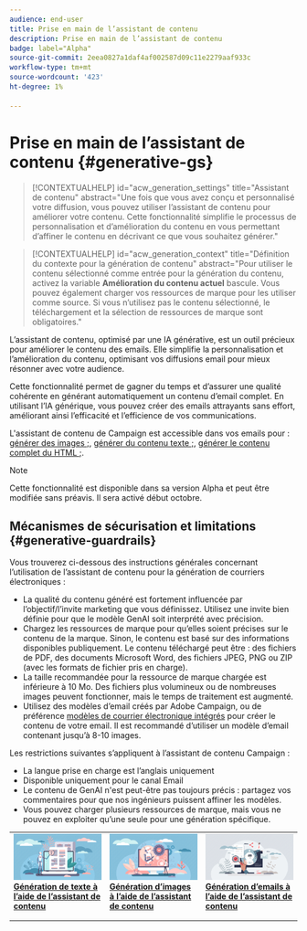 ```yaml
---
audience: end-user
title: Prise en main de l’assistant de contenu
description: Prise en main de l’assistant de contenu
badge: label="Alpha"
source-git-commit: 2eea0827a1daf4af002587d09c11e2279aaf933c
workflow-type: tm+mt
source-wordcount: '423'
ht-degree: 1%

---
```



# Prise en main de l’assistant de contenu {#generative-gs}

>[!CONTEXTUALHELP]
>id="acw_generation_settings"
>title="Assistant de contenu"
>abstract="Une fois que vous avez conçu et personnalisé votre diffusion, vous pouvez utiliser l’assistant de contenu pour améliorer votre contenu. Cette fonctionnalité simplifie le processus de personnalisation et d’amélioration du contenu en vous permettant d’affiner le contenu en décrivant ce que vous souhaitez générer."


>[!CONTEXTUALHELP]
>id="acw_generation_context"
>title="Définition du contexte pour la génération de contenu"
>abstract="Pour utiliser le contenu sélectionné comme entrée pour la génération du contenu, activez la variable **Amélioration du contenu actuel** bascule. Vous pouvez également charger vos ressources de marque pour les utiliser comme source. Si vous n’utilisez pas le contenu sélectionné, le téléchargement et la sélection de ressources de marque sont obligatoires."

L’assistant de contenu, optimisé par une IA générative, est un outil précieux pour améliorer le contenu des emails. Elle simplifie la personnalisation et l’amélioration du contenu, optimisant vos diffusions email pour mieux résonner avec votre audience.

Cette fonctionnalité permet de gagner du temps et d’assurer une qualité cohérente en générant automatiquement un contenu d’email complet. En utilisant l’IA générique, vous pouvez créer des emails attrayants sans effort, améliorant ainsi l’efficacité et l’efficience de vos communications.


L&#39;assistant de contenu de Campaign est accessible dans vos emails pour : [générer des images ;](generative-image.md), [générer du contenu texte ;](generative-content.md), [générer le contenu complet du HTML ;](generative-email.md).

>[!NOTE]
>
>Cette fonctionnalité est disponible dans sa version Alpha et peut être modifiée sans préavis. Il sera activé début octobre.

## Mécanismes de sécurisation et limitations {#generative-guardrails}

Vous trouverez ci-dessous des instructions générales concernant l’utilisation de l’assistant de contenu pour la génération de courriers électroniques :

* La qualité du contenu généré est fortement influencée par l’objectif/l’invite marketing que vous définissez. Utilisez une invite bien définie pour que le modèle GenAI soit interprété avec précision. 
* Chargez les ressources de marque pour qu’elles soient précises sur le contenu de la marque. Sinon, le contenu est basé sur des informations disponibles publiquement. Le contenu téléchargé peut être : des fichiers de PDF, des documents Microsoft Word, des fichiers JPEG, PNG ou ZIP (avec les formats de fichier pris en charge).
* La taille recommandée pour la ressource de marque chargée est inférieure à 10 Mo. Des fichiers plus volumineux ou de nombreuses images peuvent fonctionner, mais le temps de traitement est augmenté.
* Utilisez des modèles d’email créés par Adobe Campaign, ou de préférence [modèles de courrier électronique intégrés](../content/email-sample-templates.md) pour créer le contenu de votre email. Il est recommandé d’utiliser un modèle d’email contenant jusqu’à 8-10 images.


Les restrictions suivantes s’appliquent à l’assistant de contenu Campaign :

* La langue prise en charge est l’anglais uniquement
* Disponible uniquement pour le canal Email
* Le contenu de GenAI n&#39;est peut-être pas toujours précis : partagez vos commentaires pour que nos ingénieurs puissent affiner les modèles.
* Vous pouvez charger plusieurs ressources de marque, mais vous ne pouvez en exploiter qu’une seule pour une génération spécifique.



<table style="table-layout:fixed"><tr style="border: 0;">
<td>
<a href="generative-content.md">
<img alt="Génération de texte" src="assets/do-not-localize/text-genai.jpeg">
</a>
<div>
<a href="generative-content.md"><strong>Génération de texte à l’aide de l’assistant de contenu</strong></a>
</div>
<p>
</td>
<td>
<a href="generative-image.md">
<img alt="Génération d’images" src="assets/do-not-localize/image-genai.jpeg">
</a>
<div><a href="generative-image.md"><strong>Génération d’images à l’aide de l’assistant de contenu</strong>
</div>
<p>
</td>
<td>
<a href="generative-email.md">
<img alt="Génération d&apos;emails" src="assets/do-not-localize/email-genai.jpeg">
</a>
<div>
<a href="generative-email.md"><strong>Génération d’emails à l’aide de l’assistant de contenu</strong></a>
</div>
<p></td>
</tr></table>

